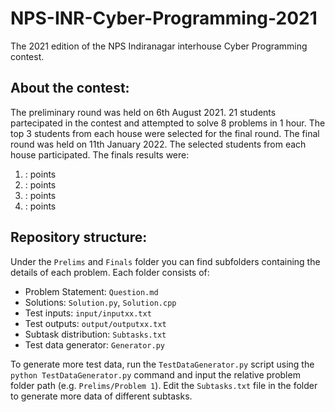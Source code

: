 # NPS-INR-Cyber-Programming-2021
The 2021 edition of the NPS Indiranagar interhouse Cyber Programming contest.

## About the contest: <a name = "about-the-contest"></a>
The preliminary round was held on 6th August 2021. 21 students partecipated in the contest and attempted to solve 8 problems in 1 hour. The top 3 students from each house were selected for the final round. The final round was held on 11th January 2022. The selected students from each house participated. The finals results were:
1. : points
2. : points
3. : points
4. : points

## Repository structure: <a name = "repository-structure"></a>
Under the `Prelims` and `Finals` folder you can find subfolders containing the details of each problem. Each folder consists of:
 - Problem Statement: `Question.md`
 - Solutions: `Solution.py`, `Solution.cpp`
 - Test inputs: `input/inputxx.txt`
 - Test outputs: `output/outputxx.txt`
 - Subtask distribution: `Subtasks.txt`
 - Test data generator: `Generator.py`

To generate more test data, run the `TestDataGenerator.py` script using the `python TestDataGenerator.py` command and input the relative problem folder path (e.g. `Prelims/Problem 1`). Edit the `Subtasks.txt` file in the folder to generate more data of different subtasks.
